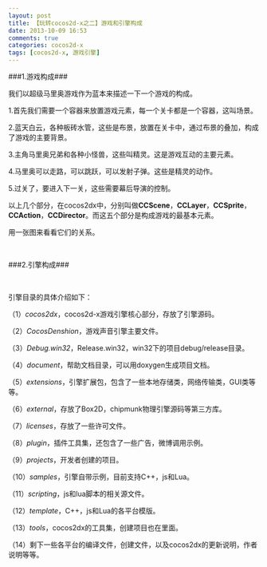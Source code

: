 ```yaml
---
layout: post
title: 【玩转cocos2d-x之二】游戏和引擎构成
date: 2013-10-09 16:53
comments: true
categories: cocos2d-x
tags: [cocos2d-x, 游戏引擎]
---
```

###1.游戏构成###

我们以超级马里奥游戏作为蓝本来描述一下一个游戏的构成。

1.首先我们需要一个容器来放置游戏元素，每一个关卡都是一个容器，这叫场景。

2.蓝天白云，各种板砖水管，这些是布景，放置在关卡中，通过布景的叠加，构成了游戏的主要背景。

3.主角马里奥兄弟和各种小怪兽，这些叫精灵。这是游戏互动的主要元素。

<!-- more -->

4.马里奥可以走路，可以跳跃，可以发射子弹。这些是精灵的动作。

5.过关了，要进入下一关，这些需要幕后导演的控制。

以上几个部分，在cocos2dx中，分别叫做**CCScene**，**CCLayer**，**CCSprite**，**CCAction**，**CCDirector**。而这五个部分是构成游戏的最基本元素。

用一张图来看看它们的关系。

<div align="center"><img src="http://img.blog.csdn.net/20131008150731968?watermark/2/text/aHR0cDovL2Jsb2cuY3Nkbi5uZXQvamFja3lzdHVkaW8=/font/5a6L5L2T/fontsize/400/fill/I0JBQkFCMA==/dissolve/70/gravity/SouthEast" alt="" border="0" title="游戏构成" /><br></br></div>

###2.引擎构成###

<div align="center"><img src="http://img.blog.csdn.net/20131008155353093?watermark/2/text/aHR0cDovL2Jsb2cuY3Nkbi5uZXQvamFja3lzdHVkaW8=/font/5a6L5L2T/fontsize/400/fill/I0JBQkFCMA==/dissolve/70/gravity/SouthEast" alt="" border="0" title="引擎构成" /><br></br></div>

引擎目录的具体介绍如下：

（1）*cocos2dx*，cocos2d-x游戏引擎核心部分，存放了引擎源码。

（2）*CocosDenshion*，游戏声音引擎主要文件。

（3）*Debug.win32*，Release.win32，win32下的项目debug/release目录。

（4）*document*，帮助文档目录，可以用doxygen生成项目文档。

（5）*extensions*，引擎扩展包，包含了一些本地存储类，网络传输类，GUI类等等。

（6）*external*，存放了Box2D，chipmunk物理引擎源码等第三方库。

（7）*licenses*，存放了一些许可文件。

（8）*plugin*，插件工具集，还包含了一些广告，微博调用示例。

（9）*projects*，开发者创建的项目。

（10）*samples*，引擎自带示例，目前支持C++，js和Lua。

（11）*scripting*，js和lua脚本的相关源文件。

（12）*template*，C++，js和Lua的各平台模版。

（13）*tools*，cocos2dx的工具集，创建项目也在里面。

（14）剩下一些各平台的编译文件，创建文件，以及cocos2dx的更新说明，作者说明等等。
